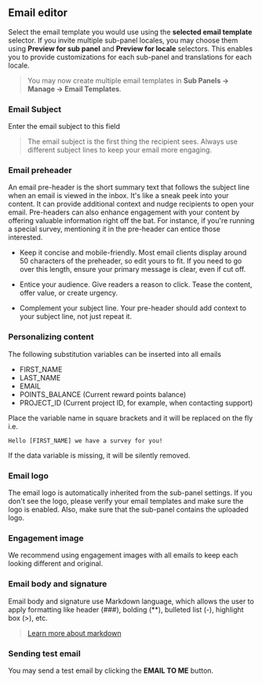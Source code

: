 ## Email editor
Select the email template you would use using the **selected email template** selector. If you invite multiple sub-panel locales, you may choose them using **Preview for sub panel** and **Preview for locale** selectors. This enables you to provide customizations for each sub-panel and translations for each locale.

> You may now create multiple email templates in **Sub Panels -> Manage -> Email Templates**.

### Email Subject
Enter the email subject to this field

> The email subject is the first thing the recipient sees. Always use different subject lines to keep your email more engaging.

### Email preheader
An email pre-header is the short summary text that follows the subject line when an email is viewed in the inbox. It's like a sneak peek into your content. It can provide additional context and nudge recipients to open your email. Pre-headers can also enhance engagement with your content by offering valuable information right off the bat. For instance, if you're running a special survey, mentioning it in the pre-header can entice those interested.

- Keep it concise and mobile-friendly. Most email clients display around 50 characters of the preheader, so edit yours to fit. If you need to go over this length, ensure your primary message is clear, even if cut off.

- Entice your audience. Give readers a reason to click. Tease the content, offer value, or create urgency.

- Complement your subject line. Your pre-header should add context to your subject line, not just repeat it.

### Personalizing content
The following substitution variables can be inserted into all emails

- FIRST_NAME
- LAST_NAME
- EMAIL
- POINTS_BALANCE (Current reward points balance)
- PROJECT_ID (Current project ID, for example, when contacting support)

Place the variable name in square brackets and it will be replaced on the fly i.e. 

```
Hello [FIRST_NAME] we have a survey for you!
```
If the data variable is missing, it will be silently removed.

### Email logo
The email logo is automatically inherited from the sub-panel settings. If you don't see the logo, please verify your email templates and make sure the logo is enabled. Also, make sure that the sub-panel contains the uploaded logo.

### Engagement image
We recommend using engagement images with all emails to keep each looking different and original.

### Email body and signature
Email body and signature use Markdown language, which allows the user to apply formatting like header (###), bolding (\**), bulleted list (-), highlight box (>), etc.

> [Learn more about markdown](https://www.markdownguide.org/basic-syntax/#overview)

### Sending test email
You may send a test email by clicking the **EMAIL TO ME** button.


